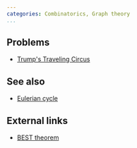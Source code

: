 ```yaml
---
categories: Combinatorics, Graph theory
...
```


## Problems
* [Trump's Traveling Circus](https://www.hackerrank.com/contests/usc-acm-350-code-a-thon-2016/challenges/trumps-traveling-circus)

## See also
- [Eulerian cycle]()

## External links
- [BEST theorem](https://en.wikipedia.org/wiki/BEST_theorem)